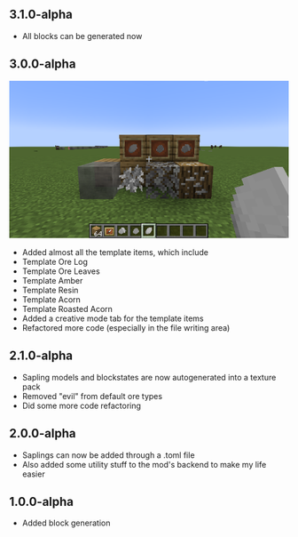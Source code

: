## 3.1.0-alpha
- All blocks can be generated now
## 3.0.0-alpha
![An image of all of the template items together](images/image1.png)
- Added almost all the template items, which include
- Template Ore Log
- Template Ore Leaves
- Template Amber
- Template Resin
- Template Acorn
- Template Roasted Acorn
- Added a creative mode tab for the template items
- Refactored more code (especially in the file writing area)
## 2.1.0-alpha
- Sapling models and blockstates are now autogenerated into a texture pack
- Removed "evil" from default ore types
- Did some more code refactoring
## 2.0.0-alpha
- Saplings can now be added through a .toml file
- Also added some utility stuff to the mod's backend to make my life easier
## 1.0.0-alpha
- Added block generation